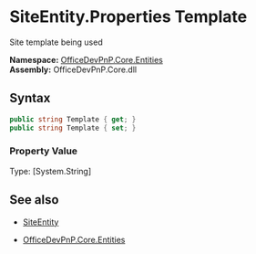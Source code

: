 # SiteEntity.Properties Template
Site template being used  

**Namespace:** [OfficeDevPnP.Core.Entities](OfficeDevPnP.Core.Entities.md)  
**Assembly:** OfficeDevPnP.Core.dll  
## Syntax
```C#
public string Template { get; }
public string Template { set; }
```

### Property Value
Type: [System.String] 

## See also
- [SiteEntity](SiteEntity.md) 

- [OfficeDevPnP.Core.Entities](OfficeDevPnP.Core.Entities.md)
